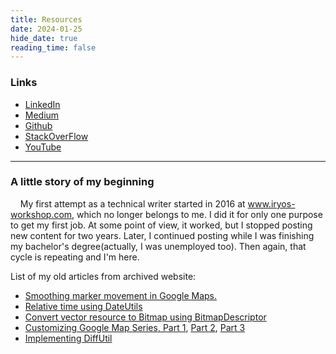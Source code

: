 ```yaml
---
title: Resources
date: 2024-01-25
hide_date: true
reading_time: false
---
```


### Links
- [LinkedIn](https://www.linkedin.com/in/akbolat-sadvakassov/)
- [Medium](https://medium.com/@iRYO400)
- [Github](https://github.com/iRYO400)
- [StackOverFlow](https://stackoverflow.com/users/5153846/akbolat-sss)
- [YouTube](https://www.youtube.com/channel/UCevec9UqoEUdj5_0m8jatTQ)



___
### A little story of my beginning
    My first attempt as a technical writer started in 2016 at www.iryos-workshop.com, which no longer belongs to me. 
I did it for only one purpose to get my first job. At some point of view, it worked, but I stopped posting new content for two years.
Later, I continued posting while I was finishing my bachelor's degree(actually, I was unemployed too).
Then again, that cycle is repeating and I'm here.

List of my old articles from archived website:
 - [Smoothing marker movement in Google Maps.](https://web.archive.org/web/20190316234504/http://iryos-workshop.com/android-snippet-1-smoothing-marker-moving-in-google-maps/)
 - [Relative time using DateUtils](https://web.archive.org/web/20180819103440/http://iryos-workshop.com/относительное-время-android-snippet-2/)
 - [Convert vector resource to Bitmap using BitmapDescriptor](https://web.archive.org/web/20180819123647/http://iryos-workshop.com/drawable-2-bitmapdescriptor-android-snippet-3/)
 - [Customizing Google Map Series, Part 1](https://web.archive.org/web/20190316234504/http://iryos-workshop.com/clustering-google-maps-series-1/),
[Part 2](https://web.archive.org/web/20190316234504/http://iryos-workshop.com/clustering-google-maps-series-2/),
[Part 3](https://web.archive.org/web/20190316234504/http://iryos-workshop.com/clustering-google-maps-series-3/)
 - [Implementing DiffUtil](https://web.archive.org/web/20180819135505/http://iryos-workshop.com/recycler-view-diffutil/)












